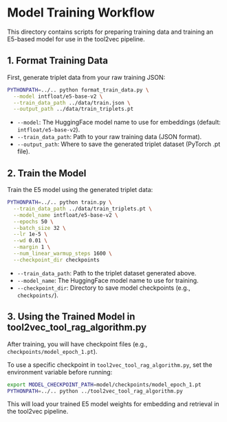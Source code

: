 # Model Training Workflow

This directory contains scripts for preparing training data and training an E5-based model for use in the tool2vec pipeline.

## 1. Format Training Data

First, generate triplet data from your raw training JSON:

```sh
PYTHONPATH=../.. python format_train_data.py \
  --model intfloat/e5-base-v2 \
  --train_data_path ../data/train.json \
  --output_path ../data/train_triplets.pt
```
- `--model`: The HuggingFace model name to use for embeddings (default: `intfloat/e5-base-v2`).
- `--train_data_path`: Path to your raw training data (JSON format).
- `--output_path`: Where to save the generated triplet dataset (PyTorch .pt file).

## 2. Train the Model

Train the E5 model using the generated triplet data:

```sh
PYTHONPATH=../.. python train.py \
  --train_data_path ../data/train_triplets.pt \
  --model_name intfloat/e5-base-v2 \
  --epochs 50 \
  --batch_size 32 \
  --lr 1e-5 \
  --wd 0.01 \
  --margin 1 \
  --num_linear_warmup_steps 1600 \
  --checkpoint_dir checkpoints
```
- `--train_data_path`: Path to the triplet dataset generated above.
- `--model_name`: The HuggingFace model name to use for training.
- `--checkpoint_dir`: Directory to save model checkpoints (e.g., `checkpoints/`).

## 3. Using the Trained Model in tool2vec_tool_rag_algorithm.py

After training, you will have checkpoint files (e.g., `checkpoints/model_epoch_1.pt`).

To use a specific checkpoint in `tool2vec_tool_rag_algorithm.py`, set the environment variable before running:

```sh
export MODEL_CHECKPOINT_PATH=model/checkpoints/model_epoch_1.pt
PYTHONPATH=../.. python ../tool2vec_tool_rag_algorithm.py
```

This will load your trained E5 model weights for embedding and retrieval in the tool2vec pipeline.
